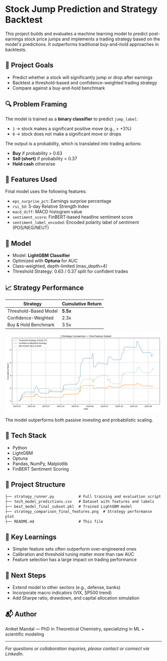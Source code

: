# Stock Jump Prediction and Strategy Backtest

This project builds and evaluates a machine learning model to predict post-earnings stock price jumps and implements a trading strategy based on the model's predictions. It outperforms traditional buy-and-hold approaches in backtests.

## 🚀 Project Goals

* Predict whether a stock will significantly jump or drop after earnings
* Backtest a threshold-based and confidence-weighted trading strategy
* Compare against a buy-and-hold benchmark

## 🔍 Problem Framing

The model is trained as a **binary classifier** to predict `jump_label`:

* `1` → stock makes a significant positive move (e.g., > +3%)
* `0` → stock does not make a significant move or drops

The output is a probability, which is translated into trading actions:

* **Buy** if probability > 0.63
* **Sell (short)** if probability < 0.37
* **Hold cash** otherwise

## 🧠 Features Used

Final model uses the following features:

* `eps_surprise_pct`: Earnings surprise percentage
* `rsi_5d`: 5-day Relative Strength Index
* `macd_diff`: MACD histogram value
* `sentiment_score`: FinBERT-based headline sentiment score
* `sentiment_label_encoded`: Encoded polarity label of sentiment (POS/NEG/NEUT)

## 🧪 Model

* Model: **LightGBM Classifier**
* Optimized with **Optuna** for AUC
* Class-weighted, depth-limited (max\_depth=4)
* Threshold Strategy: 0.63 / 0.37 split for confident trades

## 📈 Strategy Performance

| Strategy              | Cumulative Return |
| --------------------- | ----------------- |
| Threshold-Based Model | **5.5x**          |
| Confidence-Weighted   | 2.3x              |
| Buy & Hold Benchmark  | 3.5x              |

![Strategy Comparison](strategy_comparison_final_features.png)

The model outperforms both passive investing and probabilistic scaling.

## 🧰 Tech Stack

* Python
* LightGBM
* Optuna
* Pandas, NumPy, Matplotlib
* FinBERT Sentiment Scoring

## 📂 Project Structure

```
├── strategy_runner.py           # Full training and evaluation script
├── tech_model_predictions.csv   # Dataset with features and labels
├── best_model_final_subset.pkl  # Trained LightGBM model
├── strategy_comparison_final_features.png  # Strategy performance plot
├── README.md                    # This file
```

## 🧠 Key Learnings

* Simpler feature sets often outperform over-engineered ones
* Calibration and threshold tuning matter more than raw AUC
* Feature selection has a large impact on trading performance

## 🔄 Next Steps

* Extend model to other sectors (e.g., defense, banks)
* Incorporate macro indicators (VIX, SP500 trend)
* Add Sharpe ratio, drawdown, and capital allocation simulation

## 📬 Author

Aniket Mandal — PhD in Theoretical Chemistry, specializing in ML + scientific modeling

---

*For questions or collaboration inquiries, please contact or connect via LinkedIn.*

